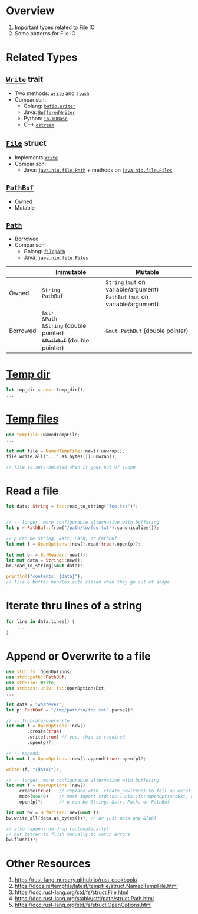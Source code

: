 # Overview
1. Important types related to File IO
1. Some patterns for File IO


# Related Types

## [`Write`](https://doc.rust-lang.org/std/io/trait.Write.html) trait
- Two methods: [`write`](https://doc.rust-lang.org/std/io/trait.Write.html#tymethod.write) and [`flush`](https://doc.rust-lang.org/std/io/trait.Write.html#tymethod.flush)
- Comparison:
    - Golang: [`bufio.Writer`](https://pkg.go.dev/bufio#Writer)
    - Java: [`BufferedWriter`](https://docs.oracle.com/en/java/javase/17/docs/api/java.base/java/io/BufferedWriter.html)
    - Python: [`io.IOBase`](https://docs.python.org/3/library/io.html#io.IOBase)
    - C++ [`ostream`](https://cplusplus.com/reference/ostream/ostream/write/)


## [`File`](https://doc.rust-lang.org/std/fs/struct.File.html) struct
- Implements [`Write`](https://doc.rust-lang.org/std/fs/struct.File.html#impl-Write-for-%26File)
- Comparison:
    - Java: [`java.nio.file.Path`](https://docs.oracle.com/en/java/javase/18/docs/api/java.base/java/nio/file/Path.html) + methods on [`java.nio.file.Files`](https://docs.oracle.com/en/java/javase/18/docs/api/java.base/java/nio/file/Files.html)


## [`PathBuf`](https://doc.rust-lang.org/stable/std/path/struct.PathBuf.html)
- Owned
- Mutable


## [`Path`](https://doc.rust-lang.org/stable/std/path/struct.Path.html)
- Borrowed
- Comparison:
    - Golang: [`filepath`](https://pkg.go.dev/path/filepath)
    - Java: [`java.nio.file.Files`](https://docs.oracle.com/en/java/javase/17/docs/api/java.base/java/nio/file/Files.html)


||Immutable|Mutable|
|---|---|---|
|Owned|`String` <br/>`PathBuf` <br/>|`String` (`mut` on variable/argument) <br/>`PathBuf` (`mut` on variable/argument) <br/>|
|Borrowed|`&str` <br/>`&Path` <br/>~~`&String`~~ (double pointer) <br/>~~`&PathBuf`~~ (double pointer) |`&mut PathBuf` (double pointer)|


# [Temp dir](https://doc.rust-lang.org/std/env/fn.temp_dir.html)
```rust
let tmp_dir = env::temp_dir();
...
```


# [Temp files](https://docs.rs/tempfile/latest/tempfile/)
```rust
use tempfile::NamedTempFile;
...

let mut file = NamedTempFile::new().unwrap();
file.write_all("...".as_bytes()).unwrap();

// file is auto-deleted when it goes out of scope
```

# Read a file
```rust
let data: String = fs::read_to_string("foo.txt")?;


// -- longer, more configurable alternative with buffering
let p = PathBuf::from("/path/to/foo.txt").canonicalize()?;

// p can be String, &str, Path, or PathBuf
let mut f = OpenOptions::new().read(true).open(p)?;
  
let mut br = BufReader::new(f);
let mut data = String::new();
br.read_to_string(&mut data)?;

println!("contents: {data}");
// file & buffer handles auto closed when they go out of scope
```



# Iterate thru lines of a string
```rust
for line in data.lines() {
    ...
}
```


# Append or Overwrite to a file
```rust
use std::fs::OpenOptions;
use std::path::PathBuf;
use std::io::Write;
use std::os::unix::fs::OpenOptionsExt;
...

let data = "whatever";
let p: PathBuf = "/tmp/path/to/foo.txt".parse()?;

// -- Truncate/overwrite
let mut f = OpenOptions::new()
        .create(true)
        .write(true) // yes, this is required
        .open(p)?; 

// -- Append: 
let mut f = OpenOptions::new().append(true).open(p)?;

write!(f, "{data}")?;

// -- longer, more configurable alternative with buffering
let mut f = OpenOptions::new()
    .create(true)   // replace with .create_new(true) to fail on existing file
    .mode(0o640)    // must import std::os::unix::fs::OpenOptionsExt, only applied if created    
    .open(p)?;      // p can be String, &str, Path, or PathBuf

let mut bw = BufWriter::new(&mut f);
bw.write_all(data.as_bytes())?; // or just pass any &[u8]

// also happens on drop (automatically)
// but better to flush manually to catch errors
bw.flush()?; 
```


# Other Resources
1. https://rust-lang-nursery.github.io/rust-cookbook/
1. https://docs.rs/tempfile/latest/tempfile/struct.NamedTempFile.html
1. https://doc.rust-lang.org/std/fs/struct.File.html
1. https://doc.rust-lang.org/stable/std/path/struct.Path.html
1. https://doc.rust-lang.org/std/fs/struct.OpenOptions.html
